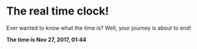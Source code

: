 # The real time clock!

Ever wanted to know what the time is? Well, your journey is about to end!

**The time is Nov 27, 2017, 01:44**